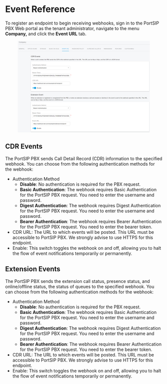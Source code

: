 # Event Reference

To register an endpoint to begin receiving webhooks, sign in to the PortSIP PBX Web portal as the tenant administrator, navigate to the menu **Company,** and click the **Event URL** tab.

<figure><img src="../../../.gitbook/assets/portsip-webhook.png" alt=""><figcaption></figcaption></figure>

## CDR Events

The PortSIP PBX sends Call Detail Record (CDR) information to the specified webhook. You can choose from the following authentication methods for the webhook:

* Authentication Method
  * **Disable**: No authentication is required for the PBX request.
  * **Basic Authentication**: The webhook requires Basic Authentication for the PortSIP PBX request. You need to enter the username and password.
  * **Digest Authentication**: The webhook requires Digest Authentication for the PortSIP PBX request. You need to enter the username and password.
  * **Bearer Authentication**: The webhook requires Bearer Authentication for the PortSIP PBX request. You need to enter the bearer token.
* CDR URL: The URL to which events will be posted. This URL must be accessible to PortSIP PBX. We strongly advise to use HTTPS for this endpoint.&#x20;
* Enable: This switch toggles the webhook on and off, allowing you to halt the flow of event notifications temporarily or permanently.

## Extension Events

The PortSIP PBX sends the extension call status, presence status, and online/offline status, the status of queues to the specified webhook. You can choose from the following authentication methods for the webhook:

* Authentication Method
  * **Disable**: No authentication is required for the PBX request.
  * **Basic Authentication**: The webhook requires Basic Authentication for the PortSIP PBX request. You need to enter the username and password.
  * **Digest Authentication**: The webhook requires Digest Authentication for the PortSIP PBX request. You need to enter the username and password.
  * **Bearer Authentication**: The webhook requires Bearer Authentication for the PortSIP PBX request. You need to enter the bearer token.
* CDR URL: The URL to which events will be posted. This URL must be accessible to PortSIP PBX. We strongly advise to use HTTPS for this endpoint.&#x20;
* Enable: This switch toggles the webhook on and off, allowing you to halt the flow of event notifications temporarily or permanently.

